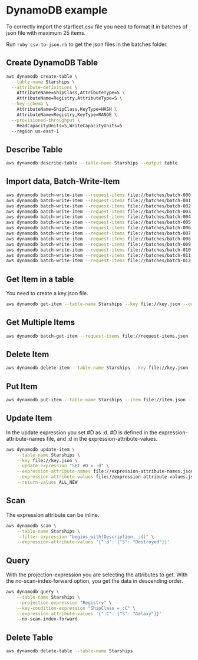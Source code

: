 # DynamoDB example

To correctly import the starfleet.csv file you need to format it in batches of json file with maximum 25 items.

Run `ruby csv-to-json.rb` to get the json files in the batches folder.

## Create DynamoDB Table

```bash
aws dynamodb create-table \
  --table-name Starships \
  --attribute-definitions \
    AttributeName=ShipClass,AttributeType=S \
    AttributeName=Registry,AttributeType=S \
  --key-schema \
    AttributeName=ShipClass,KeyType=HASH \
    AttributeName=Registry,KeyType=RANGE \
  --provisioned-throughput \
    ReadCapacityUnits=5,WriteCapacityUnits=5
  --region us-east-1
```

## Describe Table

```bash
aws dynamodb describe-table --table-name Starships --output table
```

## Import data, Batch-Write-Item

```bash
aws dynamodb batch-write-item --request-items file://batches/batch-000.json
aws dynamodb batch-write-item --request-items file://batches/batch-001.json
aws dynamodb batch-write-item --request-items file://batches/batch-002.json
aws dynamodb batch-write-item --request-items file://batches/batch-003.json
aws dynamodb batch-write-item --request-items file://batches/batch-004.json
aws dynamodb batch-write-item --request-items file://batches/batch-005.json
aws dynamodb batch-write-item --request-items file://batches/batch-006.json
aws dynamodb batch-write-item --request-items file://batches/batch-007.json
aws dynamodb batch-write-item --request-items file://batches/batch-008.json
aws dynamodb batch-write-item --request-items file://batches/batch-009.json
aws dynamodb batch-write-item --request-items file://batches/batch-010.json
aws dynamodb batch-write-item --request-items file://batches/batch-011.json
aws dynamodb batch-write-item --request-items file://batches/batch-012.json
```

## Get Item in a table

You need to create a key.json file.

```bash
aws dynamodb get-item --table-name Starships --key file://key.json --output text
```

## Get Multiple Items

```bash
aws dynamodb batch-get-item --request-items file://request-items.json
```

## Delete Item

```bash
aws dynamodb delete-item --table-name Starships --key file://key.json
```

## Put Item

```bash
aws dynamodb put-item --table-name Starships --item file://item.json --return-consumed-capacity TOTAL
```

## Update Item

In the update expression you set #D as :d.
#D is defined in the expression-attribute-names file, and :d in the expression-attribute-values.

```bash
aws dynamodb update-item \
    --table-name Starships \
    --key file://key.json \
    --update-expression "SET #D = :d" \
    --expression-attribute-names file://expression-attribute-names.json \
    --expression-attribute-values file://expression-attribute-values.json  \
    --return-values ALL_NEW
```

## Scan

The expression attribute can be inline.

```bash
aws dynamodb scan \
    --table-name Starships \
    --filter-expression "begins_with(Description, :d)" \
    --expression-attribute-values '{":d": {"S": "Destroyed"}}'
```

## Query

With the projection-expression you are selecting the attributes to get.
With the no-scan-index-forward option, you get the data in descending order.

```bash
aws dynamodb query \
    --table-name Starships \
    --projection-expression "Registry" \
    --key-condition-expression "ShipClass = :C" \
    --expression-attribute-values '{":C": {"S": "Galaxy"}}'
    --no-scan-index-forward
```

## Delete Table

```bash
aws dynamodb delete-table --table-name Starships
```
